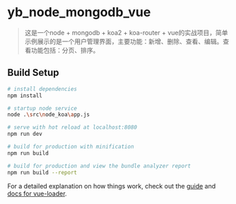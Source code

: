 # yb_node_mongodb_vue

> 这是一个node + mongodb + koa2 + koa-router + vue的实战项目，简单示例展示的是一个用户管理界面，主要功能：新增、删除、查看、编辑。查看功能包括：分页、排序。

## Build Setup

``` bash
# install dependencies
npm install

# startup node service
node .\src\node_koa\app.js

# serve with hot reload at localhost:8080
npm run dev

# build for production with minification
npm run build

# build for production and view the bundle analyzer report
npm run build --report
```

For a detailed explanation on how things work, check out the [guide](http://vuejs-templates.github.io/webpack/) and [docs for vue-loader](http://vuejs.github.io/vue-loader).
